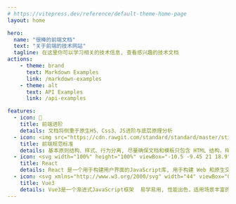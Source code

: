 ```yaml
---
# https://vitepress.dev/reference/default-theme-home-page
layout: home

hero:
  name: "很棒的前端文档"
  text: "关于前端的技术网站"
  tagline: 在这里你可以学习相关的技术信息, 查看感兴趣的技术文档
actions:
    - theme: brand
      text: Markdown Examples
      link: /markdown-examples
    - theme: alt
      text: API Examples
      link: /api-examples

features:
  - icon: 📝
    title: 前端进阶
    details: 文档将侧重于原生H5、Css3、JS进阶与底层原理分析
  - icon: <img src="https://cdn.rawgit.com/standard/standard/master/sticker.svg" alt="Standard - JavaScript Style Guide" width="200">
    title: 前端规范标准
    details: 基本原则结构、样式、行为分离, 尽量确保文档和模板只包含 HTML 结构，样式都放到样式表里，行为都放到脚本里。
  - icon: <svg width="100%" height="100%" viewBox="-10.5 -9.45 21 18.9" fill="none" xmlns="http://www.w3.org/2000/svg" class="mt-4 mb-3 text-link dark:text-link-dark w-24 lg:w-28 self-center text-sm me-0 flex origin-center transition-all ease-in-out"><circle cx="0" cy="0" r="2" fill="currentColor"></circle><g stroke="currentColor" stroke-width="1" fill="none"><ellipse rx="10" ry="4.5"></ellipse><ellipse rx="10" ry="4.5" transform="rotate(60)"></ellipse><ellipse rx="10" ry="4.5" transform="rotate(120)"></ellipse></g></svg>
    title: React
    details: React 是一个用于构建用户界面的JavaScript库, 用于构建 Web 和原生交互界面的库
  - icon: <svg xmlns="http://www.w3.org/2000/svg" width="44" viewBox="0 0 256 220.8"><path fill="#41B883" d="M204.8 0H256L128 220.8 0 0h97.92L128 51.2 157.44 0h47.36Z"/><path fill="#41B883" d="m0 0 128 220.8L256 0h-51.2L128 132.48 50.56 0H0Z"/><path fill="#35495E" d="M50.56 0 128 133.12 204.8 0h-47.36L128 51.2 97.92 0H50.56Z"/></svg>
    title: Vue3
    details: Vue3是一个渐进式JavaScript框架  易学易用, 性能出色，适用场景丰富的 Web 前端框架。
---
```


<style>
.text-link {
    --tw-text-opacity: 1;
    color: rgb(8 126 164/var(--tw-text-opacity));
}
.items .item:nth-child(2) .icon{
    background-color: initial;
}
.items .item:nth-child(3) .icon{
    background-color: initial;
}
.items .item:nth-child(4) .icon{
    background-color: initial;
}
</style>
